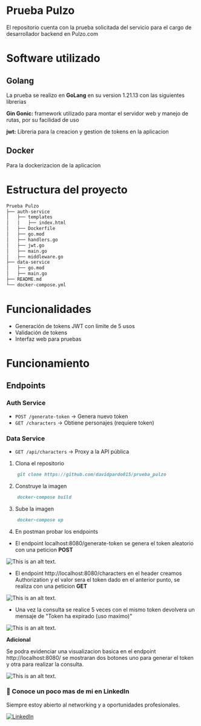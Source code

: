 # Prueba Pulzo

El repositorio cuenta con la prueba solicitada del servicio para el cargo de desarrollador backend en Pulzo.com 

# Software utilizado 

## Golang

La prueba se realizo en **GoLang** en su version 1.21.13 con las siguientes librerias 

__Gin Gonic:__ framework utilizado para montar el servidor web y manejo de rutas, por su facilidad de uso 

__jwt:__ Libreria para la creacion y gestion de tokens en la aplicacion 

## Docker 

Para la dockerizacion de la aplicacion
# Estructura del proyecto
```md
Prueba Pulzo
├── auth-service
│   ├── templates
│   |   ├── index.html
│   ├── Dockerfile
│   ├── go.mod
│   ├── handlers.go
│   ├── jwt.go
│   ├── main.go
│   ├── middleware.go
├── data-service
│   ├── go.mod
│   ├── main.go
├── README.md
└── docker-compose.yml
```
# Funcionalidades
- Generación de tokens JWT con límite de 5 usos
- Validación de tokens
- Interfaz web para pruebas

# Funcionamiento 

## Endpoints

### Auth Service
- `POST /generate-token` → Genera nuevo token
- `GET /characters` → Obtiene personajes (requiere token)

### Data Service
- `GET /api/characters` → Proxy a la API pública

1. Clona el repositorio 

```md
    git clone https://github.com/davidpardo015/prueba_pulzo
```
2. Construye la imagen 

```md
    docker-compose build 
```
3. Sube la imagen 
```md
    docker-compose up
```
4. En postman probar los endpoints

* El endpoint localhost:8080/generate-token se genera el token aleatorio con una peticion **POST**

![This is an alt text.](/image/sample.webp "This is a sample image.")

* El endpoint http://localhost:8080/characters en el header creamos Authorization y el valor sera el token dado en el anterior punto, se realiza con una peticion **GET**

![This is an alt text.](/image/sample.webp "This is a sample image.")

* Una vez la consulta se realice 5 veces con el mismo token devolvera un mensaje de "Token ha expirado (uso maximo)"

![This is an alt text.](/image/sample.webp "This is a sample image.")

**Adicional**

Se podra evidenciar una visualizacion basica en el endpoint http://localhost:8080/ se mostraran dos botones uno para generar el token y otra para realizar la consulta.

![This is an alt text.](/image/sample.webp "This is a sample image.")

### 📇 Conoce un poco mas de mi en LinkedIn


Siempre estoy abierto al networking y a oportunidades profesionales. 

[![LinkedIn](https://img.shields.io/badge/LinkedIn-0077B5?style=for-the-badge&logo=linkedin&logoColor=white)](https://www.linkedin.com/in/nicolas-david-pardo-betancourth/)
